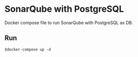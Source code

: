 # SonarQube with PostgreSQL

Docker compose file to run SonarQube with PostgreSQL as DB.

## Run 
```
$docker-compose up -d
```

